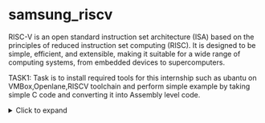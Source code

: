 # samsung_riscv

RISC-V is an open standard instruction set architecture (ISA) based on the principles of reduced instruction set computing (RISC). It is designed to be simple, efficient, and extensible, making it suitable for a wide range of computing systems, from embedded devices to supercomputers.

TASK1:  Task is to install required tools for this internship such as ubantu on VMBox,Openlane,RISCV toolchain and perform simple example by taking simple C code and converting it into Assembly level code.
<details>
<summary>Click to expand</summary>


1.Install ubuntu on Oracle Virtual Machine Box

2.Install Openlane

OpenLane is an open-source flow for digital ASIC design, specifically developed to assist in the creation of integrated circuits (ICs) using open-source tools. It provides a complete automated RTL-to-GDSII (Register Transfer Level to GDSII) design flow, integrating multiple open-source tools and frameworks to facilitate chip design.

Follow the below instructions in terminal

cd Desktop

ls -ltr

cd work/tools/openlane_working_dir/openlane

docker


![openlane](https://github.com/user-attachments/assets/53255d29-317b-49b8-a1c4-0a0d399b11ee)



![simple c code](https://github.com/user-attachments/assets/109b9bbf-a06d-4538-b880-f6c8531cc757)


![output of c code](https://github.com/user-attachments/assets/51434019-4484-4e07-be8c-6b8281f1e42a)

![c to assembly11](https://github.com/user-attachments/assets/a2dcb682-fea1-452d-bbe2-7aa641a3cc60)

![less](https://github.com/user-attachments/assets/a08ce967-cf32-42c3-9ffd-08605fea206b)

![15inst](https://github.com/user-attachments/assets/5aa28450-c5ed-4b01-a8a5-17ad27f9cf7e)

![12inst](https://github.com/user-attachments/assets/e71fe958-2b2d-4c00-bd67-edaa998d540f)



